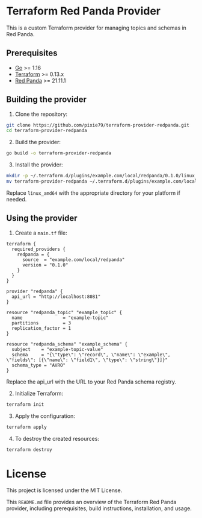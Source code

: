 # Terraform Red Panda Provider

This is a custom Terraform provider for managing topics and schemas in Red Panda.

## Prerequisites

- [Go](https://golang.org/dl/) >= 1.16
- [Terraform](https://www.terraform.io/downloads.html) >= 0.13.x
- [Red Panda](https://vectorized.io/redpanda/) >= 21.11.1

## Building the provider

1. Clone the repository:

```bash
git clone https://github.com/pixie79/terraform-provider-redpanda.git
cd terraform-provider-redpanda
```


2. Build the provider:

```bash
go build -o terraform-provider-redpanda
```


3. Install the provider:

```bash
mkdir -p ~/.terraform.d/plugins/example.com/local/redpanda/0.1.0/linux_amd64
mv terraform-provider-redpanda ~/.terraform.d/plugins/example.com/local/redpanda/0.1.0/linux_amd64/
```

Replace `linux_amd64` with the appropriate directory for your platform if needed.

## Using the provider

1. Create a `main.tf` file:

```hcl
terraform {
  required_providers {
    redpanda = {
      source  = "example.com/local/redpanda"
      version = "0.1.0"
    }
  }
}

provider "redpanda" {
  api_url = "http://localhost:8081"
}

resource "redpanda_topic" "example_topic" {
  name               = "example-topic"
  partitions         = 3
  replication_factor = 1
}

resource "redpanda_schema" "example_schema" {
  subject    = "example-topic-value"
  schema     = "{\"type\": \"record\", \"name\": \"example\", \"fields\": [{\"name\": \"field1\", \"type\": \"string\"}]}"
  schema_type = "AVRO"
}
```

Replace the api_url with the URL to your Red Panda schema registry.

2. Initialize Terraform:

```bash
terraform init
```

3. Apply the configuration:

```bash
terraform apply
```

4. To destroy the created resources:

```bash
terraform destroy
```


# License

This project is licensed under the MIT License.


This `README.md` file provides an overview of the Terraform Red Panda provider, including prerequisites, build instructions, installation, and usage.
